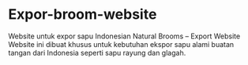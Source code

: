 # Expor-broom-website
Website untuk expor sapu 
Indonesian Natural Brooms – Export Website
Website ini dibuat khusus untuk kebutuhan ekspor sapu alami buatan tangan dari Indonesia seperti sapu rayung dan glagah.
